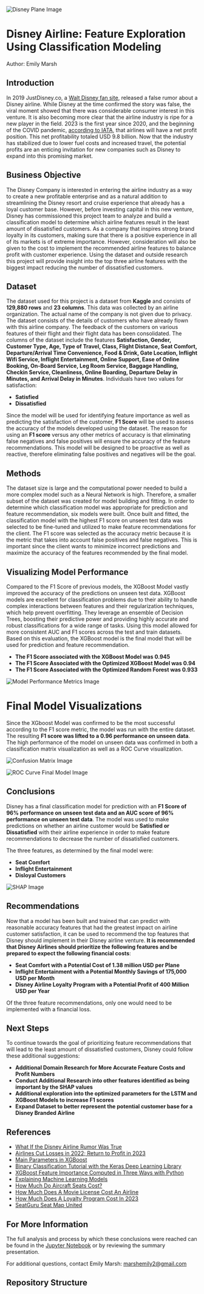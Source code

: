 ![Disney Plane Image](Images/DisneyAirline.webp)

# Disney Airline: Feature Exploration Using Classification Modeling

Author: Emily Marsh

## Introduction
In 2019 JustDisney.co, a [Walt Disney fan site]('https://airlinegeeks.com/2019/07/23/what-if-the-disney-airline-rumor-was-true/'), released a false rumor about a Disney airline. While Disney at the time confirmed the story was false, the viral moment showed that there was considerable consumer interest in this venture. It is also becoming more clear that the airline industry is ripe for a new player in the field. 2023 is the first year since 2020, and the beginning of the COVID pandemic, [according to IATA]('https://www.iata.org/en/pressroom/2022-releases/2022-12-06-01/'), that airlines will have a net profit position. This net profitability totaled USD 9.8 billion. Now that the industry has stabilized due to lower fuel costs and increased travel, the potential profits are an enticing invitation for new companies such as Disney to expand into this promising market.

## Business Objective

The Disney Company is interested in entering the airline industry as a way to create a new profitable enterprise and as a natural addition to streamlining the Disney resort and cruise experience that already has a loyal customer base. However, before investing capital in this new venture, Disney has commissioned this project team to analyze and build a classification model to determine which airline features result in the least amount of dissatisfied customers. As a company that inspires strong brand loyalty in its customers, making sure that there is a positive experience in all of its markets is of extreme importance. However, consideration will also be given to the cost to implement the recommended airline features to balance profit with customer experience. Using the dataset and outside research this project will provide insight into the top three airline features with the biggest impact reducing the number of dissatisfied customers.

## Dataset

The dataset used for this project is a dataset from **Kaggle** and consists of **129,880 rows** and **23 columns**. This data was collected by an airline organization. The actual name of the company is not given due to privacy. The dataset consists of the details of customers who have already flown with this airline company. The feedback of the customers on various features of their flight and their flight data has been consolidated. The columns of the dataset include the features **Satisfaction, Gender, Customer Type, Age, Type of Travel, Class, Flight Distance, Seat Comfort, Departure/Arrival Time Convenience, Food & Drink, Gate Location, Inflight Wifi Service, Inflight Entertainment, Online Support, Ease of Online Booking, On-Board Service, Leg Room Service, Baggage Handling, Checkin Service, Cleanliness, Online Boarding, Departure Delay in Minutes, and Arrival Delay in Minutes**. Individuals have two values for satisfaction:

* **Satisfied**
* **Dissatisfied**

Since the model will be used for identifying feature importance as well as predicting the satisfaction of the customer, **F1 Score** will be used to assess the accuracy of the models developed using the dataset. The reason for using an **F1 score** versus any other metrics of accuracy is that eliminating false negatives and false positives will ensure the accuracy of the feature recommendations. This model will be designed to be proactive as well as reactive, therefore eliminating false positives and negatives will be the goal.

## Methods

The dataset size is large and the computational power needed to build a more complex model such as a Neural Network is high. Therefore, a smaller subset of the dataset was created for model building and fitting. In order to determine which classification model was appropriate for prediction and feature recommendation, six models were built. Once built and fitted, the classification model with the highest F1 score on unseen test data was selected to be fine-tuned and utilized to make feature recommendations for the client. The F1 score was selected as the accuracy metric because it is the metric that takes into account false positives and false negatives. This is important since the client wants to minimize incorrect predictions and maximize the accuracy of the features recommended by the final model. 

## Visualizing Model Performance

Compared to the F1 Score of previous models, the XGBoost Model vastly improved the accuracy of the predictions on unseen test data. XGBoost models are excellent for classification problems due to their ability to handle complex interactions between features and their regularization techniques, which help prevent overfitting. They leverage an ensemble of Decision Trees, boosting their predictive power and providing highly accurate and robust classifications for a wide range of tasks. Using this model allowed for more consistent AUC and F1 scores across the test and train datasets. Based on this evaluation, the XGBoost model is the final model that will be used for prediction and feature recommendation. 

* **The F1 Score associated with the XGBoost Model was 0.945**
* **The F1 Score Associated with the Optimized XGBoost Model was 0.94**
* **The F1 Score Associated with the Optimized Random Forest was 0.933**

![Model Performance Metrics Image](Images/ModelPerformanceMetrics.png)

# Final Model Visualizations

Since the XGboost Model was confirmed to be the most successful according to the F1 score metric, the model was run with the entire dataset. The resulting **F1 score was lifted to a 0.96 performance on unseen data**. The high performance of the model on unseen data was confirmed in both a classification matrix visualization as well as a ROC Curve visualization. 

![Confusion Matrix Image](Images/ConfusionMatrixFinalModel.png)

![ROC Curve Final Model Image](Images/ROCCurveFinalModel.png)

## Conclusions

Disney has a final classification model for prediction with an **F1 Score of 96% performance on unseen test data and an AUC score of 96% performance on unseen test data**. The model was used to make predictions on whether an airline customer would be **Satisfied or Dissatisfied** with their airline experience in order to make feature recommendations to decrease the number of dissatisfied customers.

The three features, as determined by the final model were:

* **Seat Comfort**
* **Inflight Entertainment**
* **Disloyal Customers**

![SHAP Image](Images/SHAPValuewaterfall.png)

## Recommendations

Now that a model has been built and trained that can predict with reasonable accuracy features that had the greatest impact on airline customer satisfaction, it can be used to recommend the top features that Disney should implement in their Disney airline venture. **It is recommended that Disney Airlines should prioritize the following features and be prepared to expect the following financial costs**:

* **Seat Comfort with a Potential Cost of 1.38 million USD per Plane**
* **Inflight Entertainment with a Potential Monthly Savings of 175,000 USD per Month**
* **Disney Airline Loyalty Program with a Potential Profit of 400 Million USD per Year**

Of the three feature recommendations, only one would need to be implemented with a financial loss.

## Next Steps

To continue towards the goal of prioritizing feature recommendations that will lead to the least amount of dissatisfied customers, Disney could follow these additional suggestions:

* **Additional Domain Research for More Accurate Feature Costs and Profit Numbers**
* **Conduct Additional Research into other features identified as being important by the SHAP values**
* **Additional exploration into the optimized parameters for the LSTM and XGBoost Models to increase F1 scores**
* **Expand Dataset to better represent the potential customer base for a Disney Branded Airline**

## References

* [What If the Disney Airline Rumor Was True](https://airlinegeeks.com/2019/07/23/what-if-the-disney-airline-rumor-was-true/)
* [Airlines Cut Losses in 2022; Return to Profit in 2023](https://www.iata.org/en/pressroom/2022-releases/2022-12-06-01/)
* [Main Parameters in XGBoost](https://medium.com/@rithpansanga/the-main-parameters-in-xgboost-and-their-effects-on-model-performance-4f9833cac7c)
* [Binary Classification Tutorial with the Keras Deep Learning Library](https://machinelearningmastery.com/binary-classification-tutorial-with-the-keras-deep-learning-library/)
* [XGBoost Feature Importance Computed in Three Ways with Python](https://machinelearningmastery.com/binary-classification-tutorial-with-the-keras-deep-learning-library/)
* [Explaining Machine Learning Models](https://www.aidancooper.co.uk/a-non-technical-guide-to-interpreting-shap-analyses/)
* [How Much Do Aircraft Seats Cost?](https://simpleflying.com/aircraft-seats-cost-guide/)
* [How Much Does A Movie License Cost An Airline](https://valourconsultancy.com/much-movie-license-cost-airline/#:~:text=In%202017%2C%20we%20estimated%20the,multiple%20movies%20within%20an%20order)
* [How Much Does A Loyalty Program Cost In 2023](https://www.stampme.com/blog/how-much-does-a-loyalty-program-cost)
* [SeatGuru Seat Map United](https://www.seatguru.com/airlines/United_Airlines/United_Airlines_Airbus_A320_V3.php)

## For More Information

The full analysis and process by which these conclusions were reached can be found in the [Jupyter Notebook](Notebook.ipynb) or by reviewing the summary presentation.

For additional questions, contact Emily Marsh: marshemily2@gmail.com

## Repository Structure
